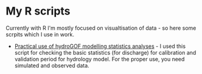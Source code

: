# My R scripts

Currently with R I'm mostly focused on visualtisation of data - so here some scrpits which I use in work.

* [Practical use of hydroGOF modelling statistics analyses](hydroGOF_modelling_stat_analyses.R) - I used this script for checking the basic statistics (for discharge) for calibration and validation period for hydrology model. For the proper use, you need simulated and observed data.
